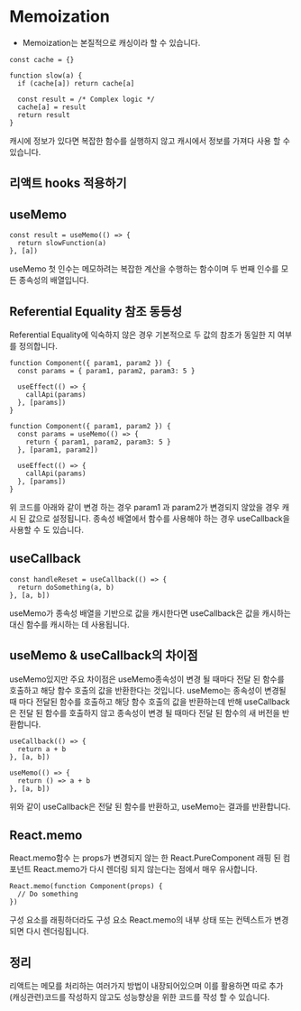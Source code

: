 # Memoization

- Memoization는 본질적으로 캐싱이라 할 수 있습니다.
```
const cache = {}

function slow(a) {
  if (cache[a]) return cache[a]
  
  const result = /* Complex logic */
  cache[a] = result
  return result
}
```
캐시에 정보가 있다면 복잡한 함수를 실행하지 않고 캐시에서 정보를 가져다 사용 할 수 있습니다.

## 리액트 hooks 적용하기
## useMemo
```
const result = useMemo(() => {
  return slowFunction(a)
}, [a])
```
useMemo 첫 인수는 메모하려는 복잡한 계산을 수행하는 함수이며 두 번째 인수를 모든 종속성의 배열입니다.

## Referential Equality 참조 동등성
Referential Equality에 익숙하지 않은 경우 기본적으로 두 값의 참조가 동일한 지 여부를 정의합니다.

```
function Component({ param1, param2 }) {
  const params = { param1, param2, param3: 5 }

  useEffect(() => {
    callApi(params)
  }, [params])
}
```

```
function Component({ param1, param2 }) {
  const params = useMemo(() => {
    return { param1, param2, param3: 5 }
  }, [param1, param2])

  useEffect(() => {
    callApi(params)
  }, [params])
}
```
위 코드를 아래와 같이 변경 하는 경우 param1 과 param2가 변경되지 않았을 경우 캐시 된 값으로 설정됩니다.
종속성 배열에서 함수를 사용해야 하는 경우 useCallback을 사용할 수 도 있습니다.

## useCallback
```
const handleReset = useCallback(() => {
  return doSomething(a, b)
}, [a, b])
```
useMemo가 종속성 배열을 기반으로 값을 캐시한다면  useCallback은 값을 캐시하는 대신 함수를 캐시하는 데 사용됩니다.


## useMemo & useCallback의 차이점
useMemo있지만 주요 차이점은 useMemo종속성이 변경 될 때마다 전달 된 함수를 호출하고 해당 함수 호출의 값을 반환한다는 것입니다.
useMemo는 종속성이 변경될 때 마다 전달된 함수를 호출하고 해당 함수 호출의 값을 반환하는데 반해
useCallback은 전달 된 함수를 호출하지 않고 종속성이 변경 될 때마다 전달 된 함수의 새 버전을 반환합니다.

```
useCallback(() => {
  return a + b
}, [a, b])

useMemo(() => {
  return () => a + b
}, [a, b])
```
위와 같이 useCallback은 전달 된 함수를 반환하고, useMemo는 결과를 반환합니다.

## React.memo
React.memo함수 는 props가 변경되지 않는 한 React.PureComponent 래핑 된 컴포넌트 React.memo가 다시 렌더링 되지 않는다는 점에서 매우 유사합니다.
```
React.memo(function Component(props) {
  // Do something
})
```
 구성 요소를 래핑하더라도 구성 요소 React.memo의 내부 상태 또는 컨텍스트가 변경되면 다시 렌더링됩니다.
 
 ## 정리
 리액트는 메모를 처리하는 여러가지 방법이 내장되어있으며 이를 활용하면 
 따로 추가 (캐싱관련)코드를 작성하지 않고도 성능향상을 위한 코드를 작성 할 수 있습니다.
